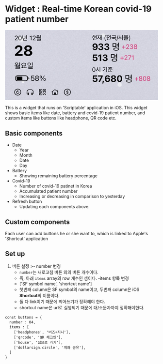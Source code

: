 Widget : Real-time Korean covid-19 patient number
=================================================

![widget Image](./image/widget.jpg)

This is a widget that runs on 'Scriptable' application in iOS. This widget shows basic items like date, battery and covid-19 patient number, and custom items like buttons like headphone, QR code etc.

Basic components
----------------

-	Date
	-	Year
	-	Month
	-	Date
	-	Day
-	Battery
	-	Showing remaining battery percentage
-	Covid-19
	-	Number of covid-19 patinet in Korea
	-	Accumulated patient number
	-	Increasing or decreasing in comparison to yesterday
-	Refresh button
	-	Updating each components above.

Custom components
-----------------

Each user can add buttons he or she want to, which is linked to Apple's 'Shortcut' application

Set up
------

1.	버튼 설정 >- number 변경
	-	`number`는 새로고침 버튼 외의 버튼 개수이다.
	-	즉, 아래 `items` array의 row 개수인 셈이다. -items 항목 변경
	-	['SF symbol name', 'shortcut name']
	-	첫번째 column은 SF symbol의 name이고, 두번째 column은 iOS **Shortcut**의 이름이다.
	-	둘 다 link이기 때문에 띄어쓰기가 정확해야 한다.
	-	shortcut name은 url로 실행되기 때문에 대/소문자까지 정확해야한다.

```
const buttons = {
  number : 04,
  items : [
    ['headphones', '버즈+지니'],
    ['qrcode', 'QR 체크인'],
    ['house', '집으로 가기'],
    ['dollarsign.circle', '계좌 공유'],
  ]
}
```
